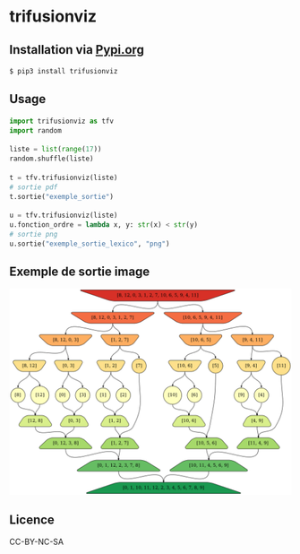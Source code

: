 # trifusionviz

## Installation via [Pypi.org](https://pypi.org/project/trifusionviz/)

``` bash
$ pip3 install trifusionviz
```

## Usage

``` python
import trifusionviz as tfv
import random

liste = list(range(17))
random.shuffle(liste)

t = tfv.trifusionviz(liste)
# sortie pdf
t.sortie("exemple_sortie")

u = tfv.trifusionviz(liste)
u.fonction_ordre = lambda x, y: str(x) < str(y)
# sortie png
u.sortie("exemple_sortie_lexico", "png")

```

## Exemple de sortie image

<img src="exemple_sortie_lexico.png" width="800">

## Licence
CC-BY-NC-SA
